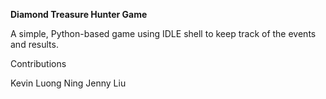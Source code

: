 <b> Diamond Treasure Hunter Game </b>

A simple, Python-based game using IDLE shell to keep track of the events and results.

Contributions

Kevin Luong Ning
Jenny Liu
